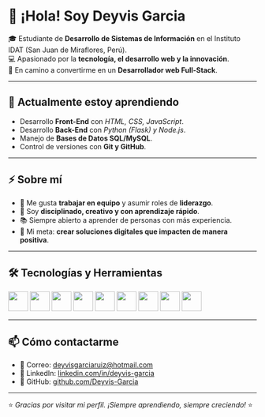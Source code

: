 # 👋 ¡Hola! Soy Deyvis Garcia

🎓 Estudiante de **Desarrollo de Sistemas de Información** en el Instituto IDAT (San Juan de Miraflores, Perú).  
💻 Apasionado por la **tecnología, el desarrollo web y la innovación**.  
🚀 En camino a convertirme en un **Desarrollador web Full-Stack**.  

---

## 🌱 Actualmente estoy aprendiendo
- Desarrollo **Front-End** con *HTML, CSS, JavaScript*.  
- Desarrollo **Back-End** con *Python (Flask) y Node.js*.  
- Manejo de **Bases de Datos SQL/MySQL**.  
- Control de versiones con **Git y GitHub**.  

---

## ⚡ Sobre mí
- 🤝 Me gusta **trabajar en equipo** y asumir roles de **liderazgo**.  
- 🧠 Soy **disciplinado, creativo y con aprendizaje rápido**.  
- 📚 Siempre abierto a aprender de personas con más experiencia.  
- 🎯 Mi meta: **crear soluciones digitales que impacten de manera positiva**.  

---

## 🛠️ Tecnologías y Herramientas
<p align="left">
  <img src="https://cdn.jsdelivr.net/gh/devicons/devicon/icons/html5/html5-original.svg" width="40" height="40"/>
  <img src="https://cdn.jsdelivr.net/gh/devicons/devicon/icons/css3/css3-original.svg" width="40" height="40"/>
  <img src="https://cdn.jsdelivr.net/gh/devicons/devicon/icons/javascript/javascript-original.svg" width="40" height="40"/>
  <img src="https://cdn.jsdelivr.net/gh/devicons/devicon/icons/python/python-original.svg" width="40" height="40"/>
  <img src="https://cdn.jsdelivr.net/gh/devicons/devicon/icons/flask/flask-original.svg" width="40" height="40"/>
  <img src="https://cdn.jsdelivr.net/gh/devicons/devicon/icons/nodejs/nodejs-original.svg" width="40" height="40"/>
  <img src="https://cdn.jsdelivr.net/gh/devicons/devicon/icons/mysql/mysql-original.svg" width="40" height="40"/>
  <img src="https://cdn.jsdelivr.net/gh/devicons/devicon/icons/git/git-original.svg" width="40" height="40"/>
  <img src="https://cdn.jsdelivr.net/gh/devicons/devicon/icons/github/github-original.svg" width="40" height="40"/>
</p>

---

## 📫 Cómo contactarme
- 📧 Correo: deyvisgarciaruiz@hotmail.com  
- 💼 LinkedIn: [linkedin.com/in/deyvis-garcia](https://linkedin.com/in/deyvis-garcia)  
- 🐙 GitHub: [github.com/Deyvis-Garcia](https://github.com/Deyvis-Garcia)  

---

⭐ *Gracias por visitar mi perfil. ¡Siempre aprendiendo, siempre creciendo!* ⭐
